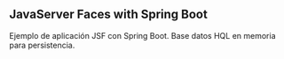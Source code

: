 ## JavaServer Faces with Spring Boot

Ejemplo de aplicación JSF con Spring Boot. Base datos HQL en memoria para persistencia.